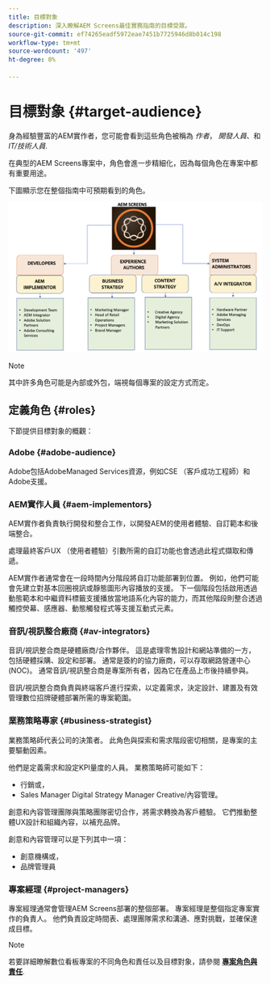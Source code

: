 ```yaml
---
title: 目標對象
description: 深入瞭解AEM Screens最佳實務指南的目標受眾。
source-git-commit: ef74265eadf5972eae7451b7725946d8b014c198
workflow-type: tm+mt
source-wordcount: '497'
ht-degree: 0%

---
```



# 目標對象 {#target-audience}

身為經驗豐富的AEM實作者，您可能會看到這些角色被稱為 *作者*， *開發人員*、和 *IT/技術人員*.

在典型的AEM Screens專案中，角色會進一步精細化，因為每個角色在專案中都有重要用途。

下圖顯示您在整個指南中可預期看到的角色。

![](/help/assets/roles-used.png)

>[!NOTE]
>其中許多角色可能是內部或外包，端視每個專案的設定方式而定。

## 定義角色 {#roles}

下節提供目標對象的概觀：

### Adobe {#adobe-audience}

Adobe包括AdobeManaged Services資源，例如CSE （客戶成功工程師）和Adobe支援。

### AEM實作人員 {#aem-implementors}

AEM實作者負責執行開發和整合工作，以開發AEM的使用者體驗、自訂範本和後端整合。

處理最終客戶UX （使用者體驗）引數所需的自訂功能也會透過此程式擷取和傳遞。

AEM實作者通常會在一段時間內分階段將自訂功能部署到位置。 例如，他們可能會先建立對基本回圈視訊或靜態圖形內容播放的支援。 下一個階段包括啟用透過動態範本和中繼資料標籤支援播放當地語系化內容的能力，而其他階段則整合透過觸控熒幕、感應器、動態觸發程式等支援互動式元素。

### 音訊/視訊整合廠商 {#av-integrators}

音訊/視訊整合商是硬體廠商/合作夥伴。 這是處理零售設計和網站準備的一方，包括硬體採購、設定和部署。 通常是簽約的協力廠商，可以存取網路營運中心(NOC)。 通常音訊/視訊整合商是專案所有者，因為它在產品上市後持續參與。

音訊/視訊整合商負責與終端客戶進行探索，以定義需求，決定設計、建置及有效管理數位招牌硬體部署所需的專案範圍。

### 業務策略專家 {#business-strategist}

業務策略師代表公司的決策者。 此角色與探索和需求階段密切相關，是專案的主要驅動因素。

他們是定義需求和設定KPI量度的人員。 業務策略師可能如下：

* 行銷或，
* Sales Manager Digital Strategy Manager Creative/內容管理。

創意和內容管理團隊與策略團隊密切合作，將需求轉換為客戶體驗。 它們推動整體UX設計和組織內容，以補充品牌。

創意和內容管理可以是下列其中一項：

* 創意機構或，
* 品牌管理員

### 專案經理 {#project-managers}

專案經理通常會管理AEM Screens部署的整個部署。 專案經理是整個指定專案實作的負責人。 他們負責設定時間表、處理團隊需求和溝通、應對挑戰，並確保達成目標。

>[!NOTE]
>若要詳細瞭解數位看板專案的不同角色和責任以及目標對象，請參閱 **[專案角色與責任](https://experienceleague.adobe.com/en/docs/experience-manager-screens/user-guide/digital-signage-network/project-roles-responsibilities)**.
